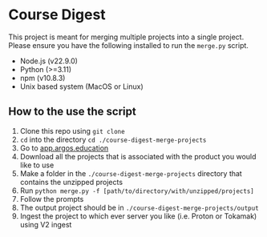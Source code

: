 # Course Digest

This project is meant for merging multiple projects into a single project. Please ensure you have the following installed to run the `merge.py` script. 

- Node.js (v22.9.0)
- Python (>=3.11)
- npm (v10.8.3)
- Unix based system (MacOS or Linux)


## How to the use the script 
1. Clone this repo using `git clone` 
2. `cd` into the directory `cd ./course-digest-merge-projects`
3. Go to [app.argos.education](https://app.argos.education)
4. Download all the projects that is associated with the product you would like to use 
5. Make a folder in the `./course-digest-merge-projects` directory that contains the unzipped projects 
6. Run `python merge.py -f [path/to/directory/with/unzipped/projects]`
7. Follow the prompts 
8. The output project should be in `./course-digest-merge-projects/output`
9. Ingest the project to which ever server you like (i.e. Proton or Tokamak) using V2 ingest 
